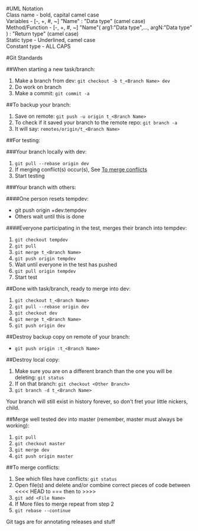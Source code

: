 #UML Notation  
Class name - bold, capital camel case  
Variables - [-, +, #, ~] "Name" : "Data type" (camel case)  
Method/Function - [-, +, #, ~] "Name"( arg1:"Data type",..., argN:"Data type" ) : "Return type" (camel case)  
Static type - Underlined, camel case  
Constant type - ALL CAPS  

#Git Standards

##When starting a new task/branch:

1.  Make a branch from dev: `git checkout -b t_<Branch Name> dev`
2.  Do work on branch
3.  Make a commit: `git commit -a`

##To backup your branch:

1.  Save on remote: `git push -u origin t_<Branch Name>`
2.  To check if it saved your branch to the remote repo: `git branch -a`
3.  It will say: `remotes/origin/t_<Branch Name>`

##For testing:

###Your branch locally with dev:

1.  `git pull --rebase origin dev`
2.  If merging conflict(s) occur(s), See [To merge conflicts](#merge)
3.  Start testing

###Your branch with others:

####One person resets tempdev:

-  git push origin +dev:tempdev
-  Others wait until this is done

####Everyone participating in the test, merges their branch into tempdev:

1.  `git checkout tempdev`
2.  `git pull`
3.  `git merge t_<Branch Name>`
4.  `git push origin tempdev`
5.  Wait until everyone in the test has pushed
6.  `git pull origin tempdev`
7.  Start test

##Done with task/branch, ready to merge into dev:  

1.  `git checkout t_<Branch Name>`
2.  `git pull --rebase origin dev`
3.  `git checkout dev`
4.  `git merge t_<Branch Name>`
5.  `git push origin dev`

##Destroy backup copy on remote of your branch:

-  `git push origin :t_<Branch Name>`

##Destroy local copy:

1.  Make sure you are on a different branch than the one you will be deleting: `git status`
2.  If on that branch: `git checkout <Other Branch>`
3.  `git branch -d t_<Branch Name>`

Your branch will still exist in history forever, so don't fret your little nickers, child.  

##Merge well tested dev into master (remember, master must always be working):

1.  `git pull`
2.  `git checkout master`
3.  `git merge dev`
4.  `git push origin master`

##<a name="merge"/>To merge conflicts:

1.  See which files have conflicts: `git status`
2.  Open file(s) and delete and/or combine correct pieces of code between <<<< HEAD to === then to >>>>
3.  `git add <File Name>`
4.  If More files to merge repeat from step 2
5.  `git rebase --continue`

Git tags are for annotating releases and stuff
